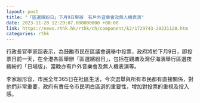 ```yaml
---
layout: post
title: "「區選繽紛日」下月9日舉辦　有戶外音樂會及無人機表演"
date: 2023-11-28 12:29:07.000000000 +08:00
link: https://news.rthk.hk/rthk/ch/component/k2/1729743-20231128.htm
categories: rthk
---
```


行政長官李家超表示，為鼓勵市民在區議會選舉中投票，政府將於下月9日，即投票日前一天，在全港各區舉辦「區選繽紛日」，包括在觀塘及灣仔海濱舉行區選夜繽紛的「日場版」、當晚亦有戶外音樂會及無人機表演等。

李家超形容，市民全年365日在社區生活，今次選舉與所有市民都有直接關係，對他們非常重要，政府有責任令市民明白區選的重要性，增加對投票的重視及投入感。
